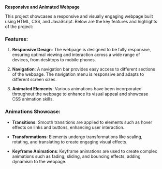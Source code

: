 **Responsive and Animated Webpage**

This project showcases a responsive and visually engaging webpage built using HTML, CSS, and JavaScript. Below are the key features and highlights of the project:

### Features:

1. **Responsive Design**: The webpage is designed to be fully responsive, ensuring optimal viewing and interaction across a wide range of devices, from desktops to mobile phones.

2. **Navigation**: A navigation bar provides easy access to different sections of the webpage. The navigation menu is responsive and adapts to different screen sizes.

3. **Animated Elements**: Various animations have been incorporated throughout the webpage to enhance its visual appeal and showcase CSS animation skills.


### Animations Showcase:

- **Transitions**: Smooth transitions are applied to elements such as hover effects on links and buttons, enhancing user interaction.
  
- **Transformations**: Elements undergo transformations like scaling, rotating, and translating to create engaging visual effects.
  
- **Keyframe Animations**: Keyframe animations are used to create complex animations such as fading, sliding, and bouncing effects, adding dynamism to the webpage.


